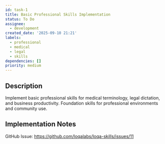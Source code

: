 ```yaml
---
id: task-1
title: Basic Professional Skills Implementation
status: To Do
assignee:
  - development
created_date: '2025-09-10 21:21'
labels:
  - professional
  - medical
  - legal
  - skills
dependencies: []
priority: medium
---
```


## Description

Implement basic professional skills for medical terminology, legal dictation, and business productivity. Foundation skills for professional environments and community use.

## Implementation Notes

GitHub Issue: https://github.com/loqalabs/loqa-skills/issues/11
